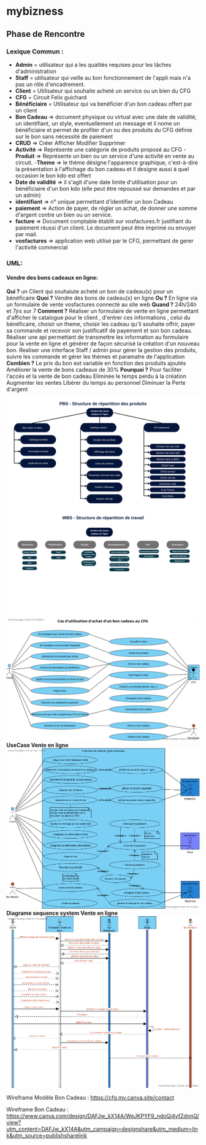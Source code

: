 # mybizness

## Phase de Rencontre 
### Lexique Commun :
- **Admin** = utilisateur qui a les qualités requises pour les tâches d'administration
- **Staff** = utilisateur qui  veille au bon fonctionnement de l'appli mais n'a pas un rôle d'encadrement.
- **Client** = Utilisateur qui souhaite acheté un service ou un bien du CFG
- **CFG** = Circuit Felix guichard
- **Bénéficiaire** = Utilisateur qui va benéficier d'un bon cadeau offert par un client 
- **Bon Cadeau** => document physique ou virtual avec une date de validité, un identifiant, un style, eventuellement un message et il nome un bénéficiaire et permet de profiter d'un ou des produits du CFG définie sur le bon sans nécessité de paiement
- **CRUD** => Créer Afficher Modifier Supprimer 
- **Activité** => Représente une catégorie de produits proposé au CFG
-**Produit** => Représente un bien ou un service d'une activité en vente au circuit.
-**Theme** => le thème désigne l'apparence graphique, c'est-à-dire la présentation à l'affichage du bon cadeau et il designe aussi à quel occasion le bon kdo est offert
- **Date de validité** => il s'agit d'une date limite d'utilisation pour un bénéficiaire d'un bon kdo (elle peut être repoussé sur demandes et par un admin)
- **identifiant** => n° unique permettant d'identifier un bon Cadeau
- **paiement** => Action de payer, de régler un achat, de donner une somme d'argent contre un bien ou un service.
- **facture** => Document comptable établit sur vosfactures.fr justifiant du paiement réussi d'un client. Le document peut être imprimé ou envoyer par mail.
- **vosfactures** => application web utilisé par le CFG, permettant de gerer l'activité commercial

### UML:
#### Vendre des bons cadeaux en ligne:
**Qui ?**
un Client qui souhaiute acheté un bon de cadeau(x) pour un bénéficaire 
**Quoi ?**
Vendre des bons de cadeau(x) en ligne
**Ou ?**
En ligne via un formulaire de vente vosfactures connecté au site web
**Quand ?**
24h/24h et 7jrs sur 7
**Comment ?**
Réaliser un formulaire de vente en ligne permettant  d'afficher le catalogue pour le client , d'entrer ces informations , celui du bénéficaire, choisir un theme, choisir les cadeau qu'il souhaite offrir, payer sa commande et recevoir son justificatif de payement et son bon cadeau.
Réaliser une api permettant de transmettre les information au formulaire pour la vente en ligne et générer de façon sécurisé la création d'un nouveau bon.
Realiser une interface Staff / admin pour gérer la gestion des produits, suivre les commande et gérer les thèmes et paramatre de l'application
**Combien ?**
Le prix du bon est variable en fonction des produits ajoutés
Améliorer la vente de bons cadeaux de 30%
**Pourquoi ?**
Pour faciliter l'accés et la vente de bon cadeau
Eliminée le temps perdu à la création
Augmenter les ventes
Libérer du temps au personnel
Diminuer la Perte d'argent

![pbs Vente En Ligne](./asset/pbsVenteEnLigne.png)
![wbs Vente En Ligne](./asset/wbsVenteEnLigne.png)
![cas d'utilisation vente bon cadeau](./asset/UseCaseVenteBonKDO.png)
**UseCase Vente en ligne**
![use case vente en ligne](./asset/usecaseventeBonkdoenligne.png)
**Diagrame sequence system Vente en ligne**
![use case vente en ligne](./asset/diagram-sequenceVenteEnLigne.png)

Wireframe Modèle Bon Cadeau :
https://cfg.my.canva.site/contact

Wireframe Bon Cadeau :
https://www.canva.com/design/DAFJw_kX14A/WeJKPYF9_ndoQj4yfZdnnQ/view?utm_content=DAFJw_kX14A&utm_campaign=designshare&utm_medium=link&utm_source=publishsharelink